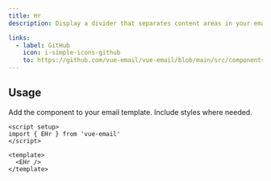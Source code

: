 ```yaml
---
title: Hr
description: Display a divider that separates content areas in your email.

links:
  - label: GitHub
    icon: i-simple-icons-github
    to: https://github.com/vue-email/vue-email/blob/main/src/components/EHr.vue
---
```


## Usage
Add the component to your email template. Include styles where needed.

```vue
<script setup>
import { EHr } from 'vue-email'
</script>

<template>
  <EHr />
</template>
```
